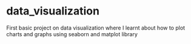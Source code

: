 # data_visualization
First basic project on data visualization where I learnt about how to plot charts and graphs using seaborn and matplot library
